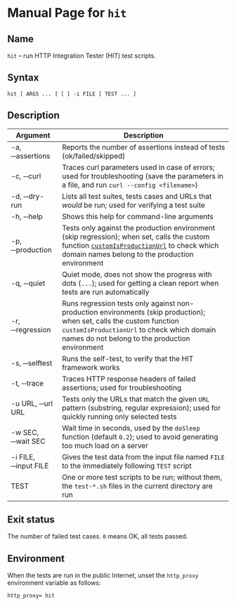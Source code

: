 # Manual Page for `hit`

## Name

`hit` &ndash; run HTTP Integration Tester (HIT) test scripts.

## Syntax

    hit [ ARGS ... ] [ [ -i FILE ] TEST ... ]

## Description

| Argument | Description |
| -------- | ----------- |
| -a, &#8209;&#8209;assertions | Reports the number of assertions instead of tests (ok/failed/skipped) |
| -c, &#8209;&#8209;curl | Traces curl parameters used in case of errors; used for troubleshooting (save the parameters in a file, and run `curl --config <filename>`) |
| -d, &#8209;&#8209;dry-run | Lists all test suites, tests cases and URLs that _would_ be run; used for verifying a test suite |
| -h, &#8209;&#8209;help | Shows this help for command-line arguments |
| -p, &#8209;&#8209;production | Tests only against the production environment (skip regression); when set, calls the custom function [`customIsProductionUrl`](CODING.md) to check which domain names belong to the production environment |
| -q, &#8209;&#8209;quiet | Quiet mode, does not show the progress with dots (`...`); used for getting a clean report when tests are run automatically |
| -r, &#8209;&#8209;regression | Runs regression tests only against non-production environments (skip production); when set, calls the custom function `customIsProductionUrl` to check which domain names do not belong to the production environment |
| -s, &#8209;&#8209;selftest | Runs the self-test, to verify that the HIT framework works |
| -t, &#8209;&#8209;trace | Traces HTTP response headers of failed assertions; used for troubleshooting |
| -u URL, &#8209;&#8209;url URL | Tests only the URLs that match the given `URL` pattern (substring, regular expression); used for quickly running only selected tests |
| -w SEC, &#8209;&#8209;wait SEC | Wait time in seconds, used by the `doSleep` function (default `0.2`); used to avoid generating too much load on a server |
| -i FILE, &#8209;&#8209;input FILE | Gives the test data from the input file named `FILE` to the immediately following `TEST` script |
| TEST | One or more test scripts to be run; without them, the `test-*.sh` files in the current directory are run |

## Exit status

The number of failed test cases. `0` means OK, all tests passed.

## Environment

When the tests are run in the public Internet, unset the `http_proxy`
environment variable as follows:

    http_proxy= hit
